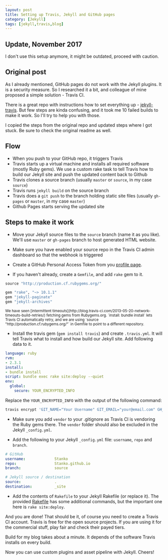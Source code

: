 ```yaml
---
layout: post
title: Setting up Travis, Jekyll and GitHub pages
category: [Jekyll]
tags: [jekyll,travis,blog]
---
```


## Update, November 2017

I don't use this setup anymore, it might be outdated, proceed with caution.

## Original post

As I already mentioned, GitHub pages do not work with the Jekyll plugins.
It is a security measure. So I researched it a bit, and colleague of mine
proposed a simple solution - Travis CI.

There is a great repo with instructions how to set everything up -
[jekyll-travis](https://github.com/mfenner/jekyll-travis).
But few steps are kinda confusing, and it took me 10 failed builds to make
it work. So I'll try to help you with those.

<!--more-->

I copied the steps from the original repo and updated steps where I got stuck.
Be sure to check the original readme as well.

## Flow

* When you push to your GitHub repo, it triggers Travis
* Travis starts up a virtual machine and installs all required software (mostly Ruby gems). We use a custom rake task to tell Travis how to build our Jekyll site and push the updated content back to Github
* Travis clones a source branch (usually `master` or `source`, in my case `source`)
* Travis runs `jekyll build` on the source branch
* Travis does a `git push` to the branch holding static site files (usually `gh-pages` or `master`, in my case `master`)
* Github Pages starts serving the updated site

## Steps to make it work

* Move your Jekyll source files to the `source` branch (name it as you like).
We'll use `master` or `gh-pages` branch to host generated HTML website.

* Make sure you have enabled your source repo in the Travis CI admin dashboard so that the webhook is triggered

* Create a GitHub Personal Access Token from you [profile page](https://github.com/settings/tokens).

* If you haven't already, create a `Gemfile`, and add `rake` gem to it.

```ruby
source "http://production.cf.rubygems.org/"

gem "rake", "~> 10.1.1"
gem "jekyll-paginate"
gem "jekyll-archives"
```

<small>
We have seen [intermittent timeouts](http://blog.travis-ci.com/2013-05-20-network-timeouts-build-retries/) fetching gems from Rubygems.org. `install: bundle install` lets Travis CI automatically retry, and we are using `source "http://production.cf.rubygems.org/"` in Gemfile to point to a different repository.
</small>

* Install the travis gem (`gem install travis`) and create `.travis.yml`.
It will tell Travis what to install and how build our Jekyll site.
Add following data to it.

```yaml
language: ruby
rvm:
- 2.3.1
install:
- bundle install
script: bundle exec rake site:deploy --quiet
env:
  global:
    secure: YOUR_ENCRYPTED_INFO
```

Replace the `YOUR_ENCRYPTED_INFO` with the output of the following command:

```bash
travis encrypt 'GIT_NAME="Your Username" GIT_EMAIL="your@email.com" GH_TOKEN=GITHUB_PERSONAL_TOKEN_YOU_CREATED'
```

* Make sure you add `vendor` to your .gitignore as Travis CI is vendoring the Ruby gems there. The `vendor` folder should also be excluded in the Jekyll `_config.yml`.

* Add the following to your Jekyll `_config.yml` file: `username`, `repo` and `branch`.

```yaml
# GitHub
username:             Stanko
repo:                 Stanko.github.io
branch:               source

# Jekyll source / destination
source:               .
destination:          _site
```

* Add the contents of `Rakefile` to your Jekyll Rakefile (or replace it).
The provided [Rakefile](https://github.com/Stanko/Stanko.github.io/blob/source/Rakefile)
 has some additional commands, but the important one here is `rake site:deploy`.

And you are done! That should be it, of course you need to create a Travis CI account.
Travis is free for the open source projects. If you are using it for the commercial stuff,
play fair and check their payed tiers.

Build for my blog takes about a minute.
It depends of the software Travis installs on every build.

Now you can use custom plugins and asset pipeline with Jekyll. Cheers!
